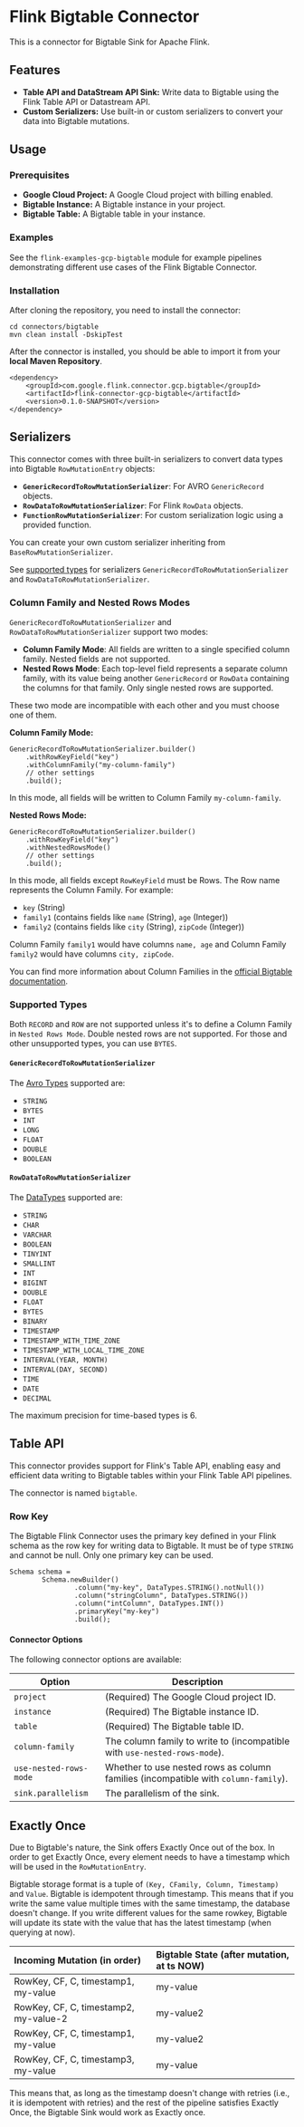 # Flink Bigtable Connector

This is a connector for Bigtable Sink for Apache Flink.

## Features

*   **Table API and DataStream API Sink:** Write data to Bigtable using the Flink Table API or Datastream API.
*   **Custom Serializers:** Use built-in or custom serializers to convert your data into Bigtable mutations.

## Usage

### Prerequisites

*   **Google Cloud Project:** A Google Cloud project with billing enabled.
*   **Bigtable Instance:** A Bigtable instance in your project.
*   **Bigtable Table:** A Bigtable table in your instance.

### Examples

See the `flink-examples-gcp-bigtable` module for example pipelines demonstrating different use cases of the Flink Bigtable Connector.

### Installation

After cloning the repository, you need to install the connector:

```
cd connectors/bigtable
mvn clean install -DskipTest
```

After the connector is installed, you should be able to import it from your **local Maven Repository**.

```
<dependency>
    <groupId>com.google.flink.connector.gcp.bigtable</groupId>
    <artifactId>flink-connector-gcp-bigtable</artifactId>
    <version>0.1.0-SNAPSHOT</version>
</dependency>
```

## Serializers

This connector comes with three built-in serializers to convert data types into Bigtable `RowMutationEntry` objects:

*   **`GenericRecordToRowMutationSerializer`**: For AVRO `GenericRecord` objects.
*   **`RowDataToRowMutationSerializer`**: For Flink `RowData` objects.
*   **`FunctionRowMutationSerializer`**: For custom serialization logic using a provided function.

You can create your own custom serializer inheriting from `BaseRowMutationSerializer`.

See [supported types](#supported-types) for serializers `GenericRecordToRowMutationSerializer` and `RowDataToRowMutationSerializer`.

### Column Family and Nested Rows Modes

`GenericRecordToRowMutationSerializer` and `RowDataToRowMutationSerializer` support two modes:

*   **Column Family Mode**: All fields are written to a single specified column family. Nested fields are not supported.
*   **Nested Rows Mode**: Each top-level field represents a separate column family, with its value being another `GenericRecord` or `RowData` containing the columns for that family. Only single nested rows are supported.

These two mode are incompatible with each other and you must choose one of them.

**Column Family Mode:**

```
GenericRecordToRowMutationSerializer.builder()
    .withRowKeyField("key")
    .withColumnFamily("my-column-family")
    // other settings
    .build();
```

In this mode, all fields will be written to Column Family `my-column-family`.

**Nested Rows Mode:**

```
GenericRecordToRowMutationSerializer.builder()
    .withRowKeyField("key")
    .withNestedRowsMode()
    // other settings
    .build();
```

In this mode, all fields except `RowKeyField` must be Rows. The Row name represents the Column Family. For example:

*   `key` (String)
*   `family1` (contains fields like `name` (String), `age` (Integer))
*   `family2` (contains fields like `city` (String), `zipCode` (Integer)) 

Column Family `family1` would have columns `name, age` and Column Family `family2` would have columns `city, zipCode`.

You can find more information about Column Families in the [official Bigtable documentation](https://cloud.google.com/bigtable/docs/schema-design#column-families).

### Supported Types

Both `RECORD` and `ROW` are not supported unless it's to define a Column Family in `Nested Rows Mode`. Double nested rows are not supported. For those and other unsupported types, you can use `BYTES`.

#### `GenericRecordToRowMutationSerializer`

The [Avro Types](https://avro.apache.org/docs/1.12.0/api/java/org/apache/avro/Schema.Type.html) supported are:

* `STRING` 
* `BYTES`  
* `INT`  
* `LONG` 
* `FLOAT`  
* `DOUBLE`  
* `BOOLEAN`

#### `RowDataToRowMutationSerializer`

The [DataTypes](https://nightlies.apache.org/flink/flink-docs-release-1.19/api/java/index.html?org/apache/flink/table/api/DataTypes.html) supported are:

* `STRING`
* `CHAR`
* `VARCHAR`
* `BOOLEAN`
* `TINYINT`
* `SMALLINT`
* `INT`
* `BIGINT`
* `DOUBLE`
* `FLOAT`
* `BYTES`
* `BINARY`
* `TIMESTAMP`
* `TIMESTAMP_WITH_TIME_ZONE`
* `TIMESTAMP_WITH_LOCAL_TIME_ZONE`
* `INTERVAL(YEAR, MONTH)` 
* `INTERVAL(DAY, SECOND)`
* `TIME`
* `DATE`
* `DECIMAL` 

The maximum precision for time-based types is 6.

## Table API

This connector provides support for Flink's Table API, enabling easy and efficient data writing to Bigtable tables within your Flink Table API pipelines. 

The connector is named `bigtable`.

### Row Key

The Bigtable Flink Connector uses the primary key defined in your Flink schema as the row key for writing data to Bigtable. It must be of type `STRING` and cannot be null. Only one primary key can be used.

```
Schema schema =
        Schema.newBuilder()
                .column("my-key", DataTypes.STRING().notNull())
                .column("stringColumn", DataTypes.STRING())
                .column("intColumn", DataTypes.INT())
                .primaryKey("my-key")
                .build();
```

#### Connector Options

The following connector options are available:

| Option | Description |
|---|---|
| `project` | (Required) The Google Cloud project ID. |
| `instance` | (Required) The Bigtable instance ID. |
| `table` | (Required) The Bigtable table ID. |
| `column-family` | The column family to write to (incompatible with `use-nested-rows-mode`). |
| `use-nested-rows-mode` | Whether to use nested rows as column families (incompatible with `column-family`). |
| `sink.parallelism` | The parallelism of the sink. |

## Exactly Once

Due to Bigtable's nature, the Sink offers Exactly Once out of the box. In order to get Exactly Once, every element needs to have a timestamp which will be used in the `RowMutationEntry`.

Bigtable storage format is a tuple of `(Key, CFamily, Column, Timestamp)` and `Value`. Bigtable is idempotent through timestamp. This means that if you write the same value multiple times with the same timestamp, the database doesn't change. If you write different values for the same rowkey, Bigtable will update its state with the value that has the latest timestamp (when querying at now).

| Incoming Mutation (in order)                                  | Bigtable State (after mutation, at ts NOW) |
| :------------------------------------------------------------ | :---------------------------------------- |
| RowKey, CF, C, timestamp1, my-value                           | my-value                                   |
| RowKey, CF, C, timestamp2, my-value-2                         | my-value2                                  |
| RowKey, CF, C, timestamp1, my-value                           | my-value2                                  |
| RowKey, CF, C, timestamp3, my-value                           | my-value                                   |

This means that, as long as the timestamp doesn't change with retries (i.e., it is idempotent with retries) and the rest of the pipeline satisfies Exactly Once, the Bigtable Sink would work as Exactly once.

